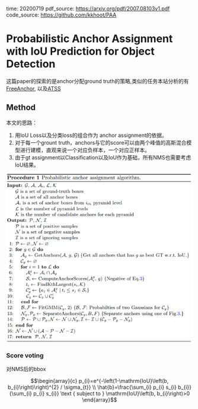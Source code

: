 time: 20200719
pdf_source: https://arxiv.org/pdf/2007.08103v1.pdf
code_source: https://github.com/kkhoot/PAA
# Probabilistic Anchor Assignment with IoU Prediction for Object Detection

这篇paper的探索的是anchor分配ground truth的策略,类似的任务本站分析的有[FreeAnchor](../../The_theory/FreeAnchor_Learning_to_Match_Anchors_for_Visual_Object_Detection.md), 以及[ATSS](../Summaries/Summary_of_serveral_cvpr2020.md)

## Method

本文的思路：

1. 用IoU Loss以及分类loss的组合作为 anchor assignment的依据。
2. 对于每一个grount truth，anchors与它的score可以由两个峰值的高斯混合模型进行建模，直观来说一个对应负样本，一个对应正样本。
3. 由于gt assignment以Classification以及IoU作为基础，所有NMS也需要考虑IoU结果。

![image](res/paa_alg.png)

### Score voting

对NMS后的bbox

$$\begin{array}{c}
p_{i}=e^{-\left(1-\mathrm{IoU}\left(b, b_{i}\right)\right)^{2} / \sigma_{t}} \\
\hat{b}=\frac{\sum_{i} p_{i} s_{i} b_{i}}{\sum_{i} p_{i} s_{i}} \text { subject to } \mathrm{IoU}\left(b, b_{i}\right)>0
\end{array}$$
